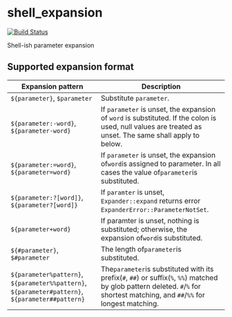 # shell_expansion

[![Build Status](https://travis-ci.org/sinkuu/shell_expansion.svg?branch=master)](https://travis-ci.org/sinkuu/shell_expansion)

Shell-ish parameter expansion

## Supported expansion format

Expansion pattern | Description
--- | ---
`${parameter}`, `$parameter` | Substitute `parameter`.
`${parameter:-word}`, `${parameter-word}` | If `parameter` is unset, the expansion of `word` is substituted. If the colon is used, null values are treated as unset. The same shall apply to below.
`${parameter:=word}`, `${parameter=word}` | If `parameter` is unset, the expansion of`word`is assigned to parameter. In all cases the value of`parameter`is substituted.
`${parameter:?[word]}`, `${parameter?[word]}` | If `paramter` is unset, `Expander::expand` returns error `ExpanderError::ParameterNotSet`.
`${parameter+word}` | If paramter is unset, nothing is substituted; otherwise, the expansion of`word`is substituted.
`${#parameter}`, `$#parameter` | The length of`parameter`is substituted.
`${parameter%pattern}`, `${parameter%%pattern}`, `${parameter#pattern}`,  `${parameter##pattern}` | The`parameter`is substituted with its prefix(`#`, `##`) or suffix(`%`, `%%`) matched by glob pattern deleted. `#`/`%` for shortest matching, and `##`/`%%` for  longest matching.
